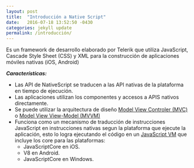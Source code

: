 ```yaml
---
layout: post
title:  "Introducción a Native Script"
date:   2016-07-18 13:52:50 -0430
categories: jekyll update
permalink: /introducción/
---
```


Es un framework de desarrollo elaborado por Telerik que utiliza JavaScript, Cascade Style Sheet (CSS) y XML para la construcción de aplicaciones móviles nativas (iOS, Android)

***Características:***

 - Las API de NativeScript se traducen a las API nativas de la plataforma en tiempo de ejecución. 
 - Las aplicaciones utilizan los componentes y accesos a APIS nativos directamente.
 - Se puede utilizar la arquitectura de diseño [Model View Controler (MVC)](http://www.oracle.com/technetwork/articles/javase/index-142890.html) o [Model View View-Model (MVVM)](https://msdn.microsoft.com/en-us/library/hh848246.aspx)
 - Funciona como un mecanismo de traducción de instrucciones JavaScript en instrucciones nativas segun la plataforma que ejecute la aplicación, esto lo logra ejecutando el código en un [JavaScript VM](http://developer.telerik.com/featured/a-guide-to-javascript-engines-for-idiots/)  que incluye los core para las plataformas:
	 - JavaScriptCore en iOS.
	 - V8 en Android.
	 - JavaScriptCore en Windows.


